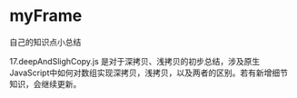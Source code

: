 # myFrame
自己的知识点小总结


17.deepAndSlighCopy.js 是对于深拷贝、浅拷贝的初步总结，涉及原生JavaScript中如何对数组实现深拷贝，浅拷贝，以及两者的区别。若有新增细节知识，会继续更新。

